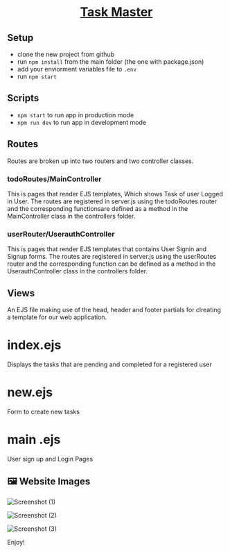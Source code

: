 <h1 align="center">
  <a href="https://task-manager-0crj.onrender.com">
   Task Master
  </a>
</h1>

## Setup

- clone the new project from github
- run `npm install` from the main folder (the one with package.json)
- add your enviorment variables file to `.env`
- run `npm start`

## Scripts

- `npm start` to run app in production mode
- `npm run dev` to run app in development mode

## Routes

Routes are broken up into two routers and two controller classes.

### todoRoutes/MainController

This is pages that render EJS templates, Which shows Task of user Logged in User. The routes are registered in server.js using the todoRoutes router and the corresponding functionsare  defined as a method in the MainController class in the controllers folder.

### userRouter/UserauthController

This is pages that render EJS templates that contains User Signin and Signup forms. The routes are registered in server.js using the userRoutes router and the corresponding function can be defined as a method in the UserauthController class in the controllers folder.

## Views

An EJS file making use of the head, header and footer partials for clreating a template for our web application.

 # index.ejs 
Displays the tasks that are pending and completed for a registered user

 # new.ejs 
Form to create new tasks 

 # main .ejs 
User sign up and Login Pages


## 🖼 Website Images

![Screenshot (1)](https://user-images.githubusercontent.com/103515582/216122922-3e5aabcc-d036-4449-a2f7-55a4bd4c3eb2.png)

![Screenshot (2)](https://user-images.githubusercontent.com/103515582/216122870-7d8643e6-1de2-493f-8847-d33abdc58329.png)


![Screenshot (3)](https://user-images.githubusercontent.com/103515582/216123779-b8b93675-3591-4b87-8943-d237bae1dadf.png)



Enjoy!
